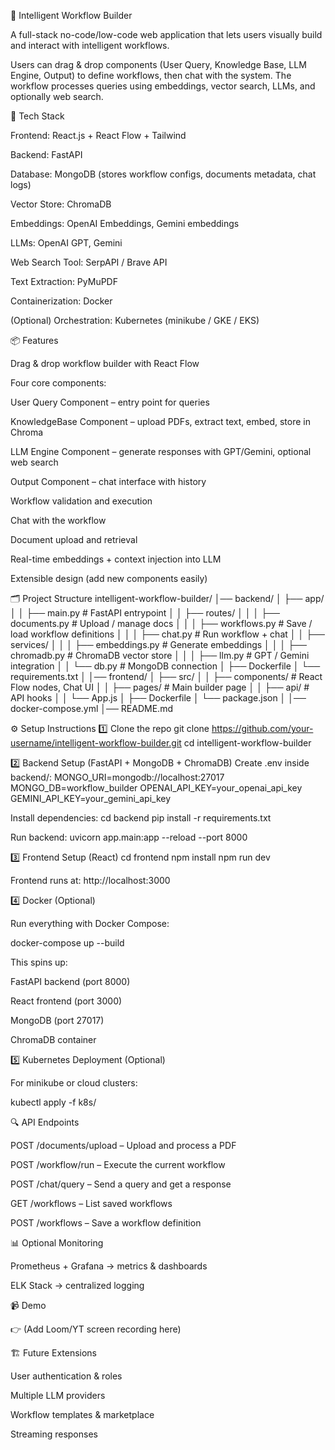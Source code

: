 🧩 Intelligent Workflow Builder

A full-stack no-code/low-code web application that lets users visually build and interact with intelligent workflows.

Users can drag & drop components (User Query, Knowledge Base, LLM Engine, Output) to define workflows, then chat with the system. The workflow processes queries using embeddings, vector search, LLMs, and optionally web search.

🚀 Tech Stack

Frontend: React.js + React Flow + Tailwind

Backend: FastAPI

Database: MongoDB (stores workflow configs, documents metadata, chat logs)

Vector Store: ChromaDB

Embeddings: OpenAI Embeddings, Gemini embeddings

LLMs: OpenAI GPT, Gemini

Web Search Tool: SerpAPI / Brave API

Text Extraction: PyMuPDF

Containerization: Docker

(Optional) Orchestration: Kubernetes (minikube / GKE / EKS)

📦 Features

Drag & drop workflow builder with React Flow

Four core components:

User Query Component – entry point for queries

KnowledgeBase Component – upload PDFs, extract text, embed, store in Chroma

LLM Engine Component – generate responses with GPT/Gemini, optional web search

Output Component – chat interface with history

Workflow validation and execution

Chat with the workflow

Document upload and retrieval

Real-time embeddings + context injection into LLM

Extensible design (add new components easily)

🗂️ Project Structure
intelligent-workflow-builder/
│── backend/
│   ├── app/
│   │   ├── main.py              # FastAPI entrypoint
│   │   ├── routes/
│   │   │   ├── documents.py     # Upload / manage docs
│   │   │   ├── workflows.py     # Save / load workflow definitions
│   │   │   ├── chat.py          # Run workflow + chat
│   │   ├── services/
│   │   │   ├── embeddings.py    # Generate embeddings
│   │   │   ├── chromadb.py      # ChromaDB vector store
│   │   │   ├── llm.py           # GPT / Gemini integration
│   │   └── db.py                # MongoDB connection
│   ├── Dockerfile
│   └── requirements.txt
│
│── frontend/
│   ├── src/
│   │   ├── components/          # React Flow nodes, Chat UI
│   │   ├── pages/               # Main builder page
│   │   ├── api/                 # API hooks
│   │   └── App.js
│   ├── Dockerfile
│   └── package.json
│
│── docker-compose.yml
│── README.md

⚙️ Setup Instructions
1️⃣ Clone the repo
git clone https://github.com/your-username/intelligent-workflow-builder.git
cd intelligent-workflow-builder

2️⃣ Backend Setup (FastAPI + MongoDB + ChromaDB)
Create .env inside backend/:
MONGO_URI=mongodb://localhost:27017
MONGO_DB=workflow_builder
OPENAI_API_KEY=your_openai_api_key
GEMINI_API_KEY=your_gemini_api_key

Install dependencies:
cd backend
pip install -r requirements.txt

Run backend:
uvicorn app.main:app --reload --port 8000

3️⃣ Frontend Setup (React)
cd frontend
npm install
npm run dev


Frontend runs at: http://localhost:3000

4️⃣ Docker (Optional)

Run everything with Docker Compose:

docker-compose up --build


This spins up:

FastAPI backend (port 8000)

React frontend (port 3000)

MongoDB (port 27017)

ChromaDB container

5️⃣ Kubernetes Deployment (Optional)

For minikube or cloud clusters:

kubectl apply -f k8s/

🔍 API Endpoints

POST /documents/upload – Upload and process a PDF

POST /workflow/run – Execute the current workflow

POST /chat/query – Send a query and get a response

GET /workflows – List saved workflows

POST /workflows – Save a workflow definition

📊 Optional Monitoring

Prometheus + Grafana → metrics & dashboards

ELK Stack → centralized logging

📹 Demo

👉 (Add Loom/YT screen recording here)

🏗️ Future Extensions

User authentication & roles

Multiple LLM providers

Workflow templates & marketplace

Streaming responses